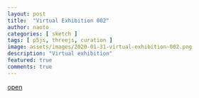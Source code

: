 ```yaml
---
layout: post
title:  "Virtual Exhibition 002"
author: naoto
categories: [ sketch ]
tags: [ p5js, threejs, curation ]
image: assets/images/2020-01-31-virtual-exhibition-002.png
description: "Virtual exhibition"
featured: true
comments: true
---
```


[open](https://naotohieda.com/ve/002)
